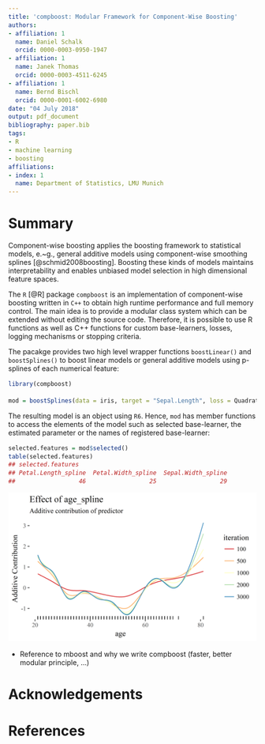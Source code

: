 ```yaml
---
title: 'compboost: Modular Framework for Component-Wise Boosting'
authors:
- affiliation: 1
  name: Daniel Schalk
  orcid: 0000-0003-0950-1947
- affiliation: 1
  name: Janek Thomas
  orcid: 0000-0003-4511-6245
- affiliation: 1
  name: Bernd Bischl
  orcid: 0000-0001-6002-6980
date: "04 July 2018"
output: pdf_document
bibliography: paper.bib
tags:
- R
- machine learning
- boosting
affiliations:
- index: 1
  name: Department of Statistics, LMU Munich
---
```


# Summary
<!-- A clear statement of need that illustrates the purpose of the software-->

Component-wise boosting applies the boosting framework to statistical models, e.~g., general additive models using component-wise smoothing splines [@schmid2008boosting]. Boosting these kinds of models maintains interpretability and enables unbiased model selection in high dimensional feature spaces.

The `R` [@R] package `compboost` is an implementation of component-wise boosting written in `C++` to obtain high runtime performance and full memory control. The main idea is to provide a modular class system which can be extended without editing the source code. Therefore, it is possible to use R functions as well as C++ functions for custom base-learners, losses, logging mechanisms or stopping criteria. 

<!-- A summary describing the high-level functionality and purpose of the software for a diverse, non-specialist audience-->

The pacakge provides two high level wrapper functions `boostLinear()` and `boostSplines()` to boost linear models or general additive models using p-splines of each numerical feature:
```r
library(compboost)

mod = boostSplines(data = iris, target = "Sepal.Length", loss = QuadraticLoss$new())
```

The resulting model is an object using `R6`. Hence, `mod` has member functions to access the elements of the model such as selected base-learner, the estimated parameter or the names of registered base-learner:
```r
selected.features = mod$selected()
table(selected.features)
## selected.features
## Petal.Length_spline  Petal.Width_spline  Sepal.Width_spline
##                  46                  25                  29
```

![Example figure.](cboost_viz.png)

<!-- Mentions (if applicable) of any ongoing research projects using the software or recent scholarly publications enabled by it -->

- Reference to mboost and why we write compboost (faster, better modular principle, ...)


# Acknowledgements

<!-- A list of key references including a link to the software archive -->
# References